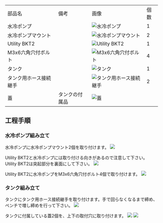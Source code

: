 <table class="packing-list">
    <tbody>
        <tr>
            <td>部品名</td>
            <td>備考</td>
            <td class="packing-img">画像</td>
            <td>個数</td>
        </tr>
        <tr>
            <td>水冷ポンプ</td>
            <td></td>
            <td><img src="images/012/packing/086.jpg" alt="水冷ポンプ"/></td>
            <td>1</td>
        </tr>
        <tr>
            <td>水冷ポンプマウント</td>
            <td></td>
            <td><img src="images/012/packing/191.jpg" alt="水冷ポンプマウント"/></td>
            <td>2</td>
        </tr>
        <tr>
            <td>Utility BKT2</td>
            <td></td>
            <td><img src="images/012/packing/078.jpg" alt="Utility BKT2"/></td>
            <td>1</td>
        </tr>
        <tr>
            <td>M3x6六角穴付ボルト</td>
            <td></td>
            <td><img src="images/012/packing/126.jpg" alt="M3x6六角穴付ボルト"/></td>
            <td>4</td>
        </tr>
        <tr>
            <td>タンク</td>
            <td></td>
            <td><img src="images/012/packing/087.jpg" alt="タンク"/></td>
            <td>1</td>
        </tr>
        <tr>
            <td>タンク用ホース接続継手</td>
            <td></td>
            <td><img src="images/012/packing/192.jpg" alt="タンク用ホース接続継手"/></td>
            <td>2</td>
        </tr>
        <tr>
            <td>蓋</td>
            <td>タンクの付属品</td>
            <td><img src="images/012/packing/lid.jpg" alt="蓋"/></td>
            <td></td>
        </tr>
    </tbody>
</table>

## 工程手順

### 水冷ポンプ組み立て

水冷ポンプに水冷ポンプマウント2個を取り付けます。
<img src="images/012/000.jpg"/>

Utility BKT2と水冷ポンプには取り付ける向きがあるので注意して下さい。Utility BKT2は突起部分を裏面にして下さい。
<img src="images/012/001.jpg"/>

Utility BKT2に水冷ポンプをM3x6六角穴付ボルト4個で取り付けます。
<img src="images/012/002.jpg"/>

### タンク組み立て

タンクにタンク用ホース接続継手を取り付けます。手で回らなくなるまで締め、ペンチで増し締めを行って下さい。
<img src="images/012/003.jpg"/>

タンクに付属している蓋2個を、上下の取付穴に取り付けます。
<img src="images/012/004.jpg"/>
<img src="images/012/005.jpg"/>